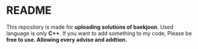 <h1>README</h1>
This repository is made for <strong>uploading solutions of baekjoon</strong>. Used language is only <strong>C++</strong>. If you want to add something to my code, Please be <strong>free<strong> to use. Allowing every advise and addtion.
